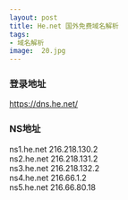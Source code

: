 ```yaml
---
layout: post
title: He.net 国外免费域名解析
tags:
- 域名解析
image:  20.jpg
---
```




### 登录地址<br>
https://dns.he.net/


### NS地址<br>
ns1.he.net 216.218.130.2<br>
ns2.he.net 216.218.131.2<br>
ns3.he.net 216.218.132.2<br>
ns4.he.net 216.66.1.2<br>
ns5.he.net 216.66.80.18<br>